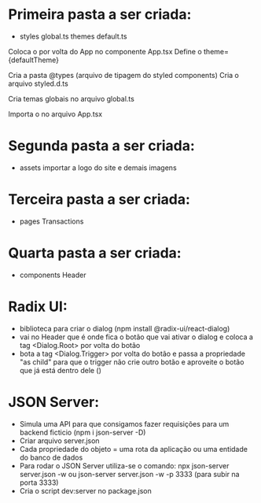 # Primeira pasta a ser criada:
- styles
 global.ts
 themes
  default.ts

Coloca o <ThemeProvider> por volta do App no componente App.tsx
Define o theme={defaultTheme}

Cria a pasta @types (arquivo de tipagem do styled components)
Cria o arquivo styled.d.ts

Cria temas globais no arquivo global.ts

Importa o <GlobalStyle /> no arquivo App.tsx


# Segunda pasta a ser criada:
- assets
importar a logo do site e demais imagens


# Terceira pasta a ser criada:
- pages
 Transactions


# Quarta pasta a ser criada:
- components
 Header

# Radix UI:
- biblioteca para criar o dialog (npm install @radix-ui/react-dialog)
- vai no Header que é onde fica o botão que vai ativar o dialog e coloca a tag <Dialog.Root> por volta do botão
- bota a tag <Dialog.Trigger> por volta do botão e passa a propriedade "as child" para que o trigger não crie outro botão e aproveite o botão que já está dentro dele (<NewTransictionButton>)

# JSON Server:
- Simula uma API para que consigamos fazer requisições para um backend ficticio (npm i json-server -D)
- Criar arquivo server.json
- Cada propriedade do objeto = uma rota da aplicação ou uma entidade do banco de dados
- Para rodar o JSON Server utiliza-se o comando: npx json-server server.json -w ou json-server server.json -w -p 3333 (para subir na porta 3333)
- Cria o script dev:server no package.json